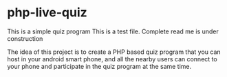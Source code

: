 # php-live-quiz
This is a simple quiz program
This is a test file. Complete read me is under construction 


The idea of this project is to create a PHP based quiz program that you can host in your android smart phone, and all the nearby users can connect to your phone and participate in the quiz program at the same time. 

